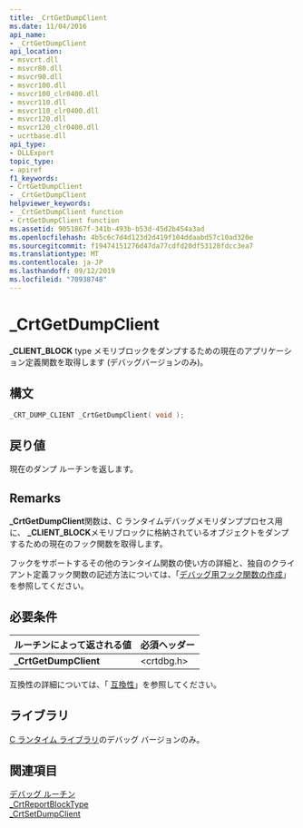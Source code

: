 ```yaml
---
title: _CrtGetDumpClient
ms.date: 11/04/2016
api_name:
- _CrtGetDumpClient
api_location:
- msvcrt.dll
- msvcr80.dll
- msvcr90.dll
- msvcr100.dll
- msvcr100_clr0400.dll
- msvcr110.dll
- msvcr110_clr0400.dll
- msvcr120.dll
- msvcr120_clr0400.dll
- ucrtbase.dll
api_type:
- DLLExport
topic_type:
- apiref
f1_keywords:
- CrtGetDumpClient
- _CrtGetDumpClient
helpviewer_keywords:
- _CrtGetDumpClient function
- CrtGetDumpClient function
ms.assetid: 9051867f-341b-493b-b53d-45d2b454a3ad
ms.openlocfilehash: 4b5c6c7d4d123d2d419f104ddaabd57c10ad320e
ms.sourcegitcommit: f19474151276d47da77cdfd20df53128fdcc3ea7
ms.translationtype: MT
ms.contentlocale: ja-JP
ms.lasthandoff: 09/12/2019
ms.locfileid: "70938748"
---
```

# <a name="_crtgetdumpclient"></a>_CrtGetDumpClient

**_CLIENT_BLOCK** type メモリブロックをダンプするための現在のアプリケーション定義関数を取得します (デバッグバージョンのみ)。

## <a name="syntax"></a>構文

```C
_CRT_DUMP_CLIENT _CrtGetDumpClient( void );
```

## <a name="return-value"></a>戻り値

現在のダンプ ルーチンを返します。

## <a name="remarks"></a>Remarks

**_CrtGetDumpClient**関数は、C ランタイムデバッグメモリダンププロセス用に、 **_CLIENT_BLOCK**メモリブロックに格納されているオブジェクトをダンプするための現在のフック関数を取得します。

フックをサポートするその他のランタイム関数の使い方の詳細と、独自のクライアント定義フック関数の記述方法については、「[デバッグ用フック関数の作成](/visualstudio/debugger/debug-hook-function-writing)」を参照してください。

## <a name="requirements"></a>必要条件

|ルーチンによって返される値|必須ヘッダー|
|-------------|---------------------|
|**_CrtGetDumpClient**|\<crtdbg.h>|

互換性の詳細については、「 [互換性](../../c-runtime-library/compatibility.md)」を参照してください。

## <a name="libraries"></a>ライブラリ

[C ランタイム ライブラリ](../../c-runtime-library/crt-library-features.md)のデバッグ バージョンのみ。

## <a name="see-also"></a>関連項目

[デバッグ ルーチン](../../c-runtime-library/debug-routines.md)<br/>
[_CrtReportBlockType](crtreportblocktype.md)<br/>
[_CrtSetDumpClient](crtsetdumpclient.md)<br/>
